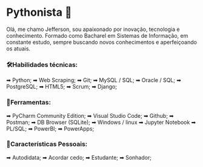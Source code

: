 # Pythonista 🐍

Olá, me chamo Jefferson, sou apaixonado por inovação, tecnologia e conhecimento.
Formado como Bacharel em Sistemas de Informação, em constante estudo, sempre buscando novos conhecimentos e aperfeiçoando os atuais.

### 🛠️Habilidades técnicas:

➡ Python;
➡ Web Scraping;
➡ Git;
➡ MySQL / SQL;
➡ Oracle / SQL;
➡ PostgreSQL;
➡ HTML5;
➡ Scrum;
➡ Django;

### 🧰Ferramentas:

➡ PyCharm Community Edition;
➡ Visual Studio Code;
➡ Github;
➡ Postman;
➡ DB Browser (SQLite);
➡ Windows / linux
➡ Jupyter Notebook
➡ PL/SQL;
➡ PowerBI;
➡ PowerApps;

### 👤Características Pessoais:

➡ Autodidata;
➡ Acordar cedo;
➡ Estudante;
➡ Sonhador;
